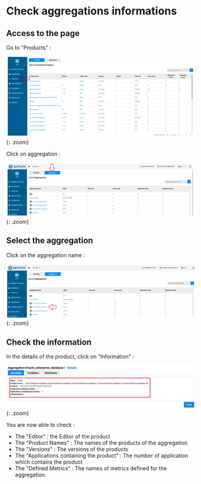 # Check aggregations informations 

## Access to the page 

Go to "Products" :

![select APM](../../img/exploring/checkCompForOneProd11.jpg){: .zoom}

Click on aggregation :

![select APM](../../img/exploring/checkCompForAggr.jpg){: .zoom}

## Select the aggregation

Click on the aggregation name : 

![select APM](../../img/exploring/checkAggrInfo1.jpg){: .zoom}

## Check the information

In the details of the product, click on "Information" :

![select APM](../../img/exploring/checkAggrInfo2.jpg){: .zoom}

You are now able to check :     
- The "Editor" : the Editor of the product        
- The "Product Names" : The names of the products of the aggregation    
- The "Versions" : The versions of the products    
- The "Applications containing the product" : The number of application which contains the product     
- The "Defined Metrics" : The names of metrics defined for the aggregation.    

<!--
**If no metric is defined, you will get a message as shown below.**

![select APM](../../img/exploring/checkProdInfo2.jpg){: .zoom}-->


